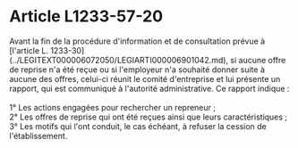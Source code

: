 # Article L1233-57-20

 

<p align="left">
  Avant la fin de la procédure d'information et de consultation prévue à [l'article L. 1233-30](../LEGITEXT000006072050/LEGIARTI000006901042.md), si aucune offre de reprise n'a été reçue ou si l'employeur n'a souhaité donner suite à aucune des offres, celui-ci réunit le comité d'entreprise et lui présente un rapport, qui est communiqué à l'autorité administrative. Ce rapport indique : <br /> <br />1° Les actions engagées pour rechercher un repreneur ; <br />2° Les offres de reprise qui ont été reçues ainsi que leurs caractéristiques ; <br />3° Les motifs qui l'ont conduit, le cas échéant, à refuser la cession de l'établissement.
</p>